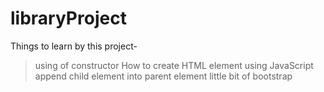 # libraryProject
Things to learn by this project-
>using of constructor
>How to create HTML element using JavaScript
>append child element into parent element
>little bit of bootstrap
